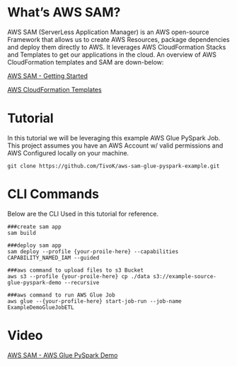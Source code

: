 # What’s AWS SAM?

AWS SAM (ServerLess Application Manager) is an AWS open-source Framework that allows us to  create AWS Resources, package dependencies and deploy them directly to AWS. It leverages AWS CloudFormation Stacks and Templates to get our applications in the cloud. An overview of AWS CloudFormation templates and SAM are down-below:

[AWS SAM - Getting Started]

[AWS CloudFormation Templates]

# Tutorial

In this tutorial we will be leveraging this example AWS Glue PySpark Job. This project assumes
you have an AWS Account w/ valid permissions and AWS Configured locally on your machine.

```
git clone https://github.com/TivoK/aws-sam-glue-pyspark-example.git
```

# CLI Commands
Below are the CLI Used in this tutorial for reference.

```
###create sam app
sam build

###deploy sam app
sam deploy --profile {your-proile-here} --capabilities CAPABILITY_NAMED_IAM --guided

###aws command to upload files to s3 Bucket
aws s3 --profile {your-proile-here} cp ./data s3://example-source-glue-pyspark-demo --recursive

###aws command to run AWS Glue Job
aws glue --{your-profile-here} start-job-run --job-name  ExampleDemoGlueJobETL
```

# Video
[AWS SAM - AWS Glue PySpark Demo] 

[AWS SAM - Getting Started]: <https://aws.amazon.com/serverless/sam/>
[AWS CloudFormation Templates]: <https://aws.amazon.com/cloudformation/resources/templates/>
[AWS SAM - AWS Glue PySpark Demo]:<https://www.youtube.com/watch?v=UTmn8MfXWuE>


